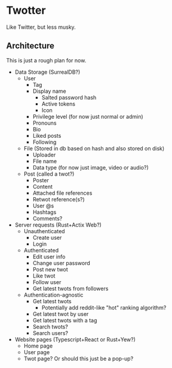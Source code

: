 # Twotter

Like Twitter, but less musky.

## Architecture
This is just a rough plan for now.

- Data Storage (SurrealDB?)
	- User
		- Tag
      - Display name
		- Salted password hash
		- Active tokens
		- Icon
      - Privilege level (for now just normal or admin)
      - Pronouns
      - Bio
      - Liked posts
      - Following
   - File (Stored in db based on hash and also stored on disk)
     - Uploader
     - File name
     - Data type (for now just image, video or audio?)
   - Post (called a twot?)
     - Poster
     - Content
     - Attached file references
     - Retwot reference(s?)
     - User @s
     - Hashtags
     - Comments?
- Server requests (Rust+Actix Web?)
  - Unauthenticated
    - Create user
    - Login
  - Authenticated
    - Edit user info
    - Change user password
    - Post new twot
    - Like twot
    - Follow user
    - Get latest twots from followers
  - Authentication-agnostic
    - Get latest twots
      - Potentially add reddit-like "hot" ranking algorithm?
    - Get latest twot by user
    - Get latest twots with a tag
    - Search twots?
    - Search users?
- Website pages (Typescript+React or Rust+Yew?)
  - Home page
  - User page
  - Twot page? Or should this just be a pop-up?
